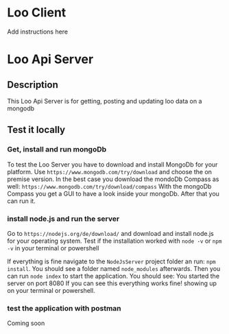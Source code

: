 # Loo Client
Add instructions here




# Loo Api Server

## Description
This Loo Api Server is for getting, posting and updating loo data on a mongodb

## Test it locally

### Get, install and run mongoDb
To test the Loo Server you have to download and install MongoDb for your platform. Use  `https://www.mongodb.com/try/download` and choose the on premise version.
In the best case you download the mondoDb Compass as well: `https://www.mongodb.com/try/download/compass`
With the mongoDb Compass you get a GUI to have a look inside your mongoDb.
After that you can run it.

### install node.js and run the server
Go to `https://nodejs.org/de/download/` and download and install node.js for your operating system.
Test if the installation worked with `node -v` or `npm -v` in your terminal or powershell

If everything is fine navigate to the `NodeJsServer` project folder an run: `npm install`. You should see a folder named `node_modules` afterwards.
Then you can run `node index` to start the application.
You should see: You started the server on port 8080 If you can see this everything works fine!
showing up on your terminal or powershell.


### test the application with postman
Coming soon